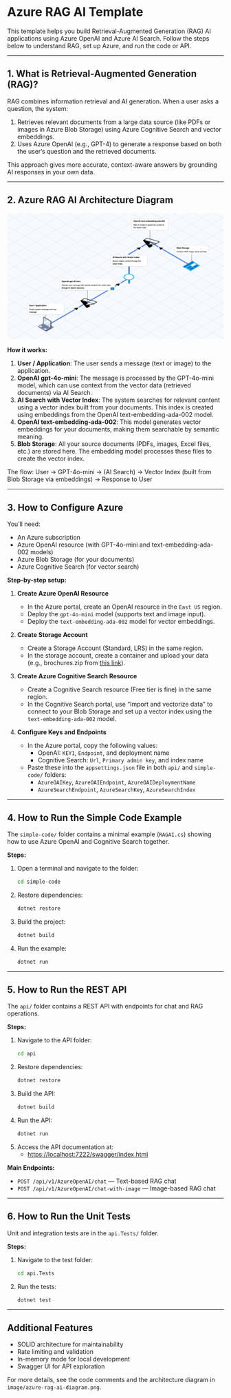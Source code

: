 # Azure RAG AI Template

This template helps you build Retrieval-Augmented Generation (RAG) AI applications using Azure OpenAI and Azure AI Search. Follow the steps below to understand RAG, set up Azure, and run the code or API.

---

## 1. What is Retrieval-Augmented Generation (RAG)?

RAG combines information retrieval and AI generation. When a user asks a question, the system:
1. Retrieves relevant documents from a large data source (like PDFs or images in Azure Blob Storage) using Azure Cognitive Search and vector embeddings.
2. Uses Azure OpenAI (e.g., GPT-4) to generate a response based on both the user’s question and the retrieved documents.

This approach gives more accurate, context-aware answers by grounding AI responses in your own data.

---

## 2. Azure RAG AI Architecture Diagram

![Azure RAG AI Diagram](image/azure-rag-ai-diagram.png)

**How it works:**

1. **User / Application**: The user sends a message (text or image) to the application.
2. **OpenAI gpt-4o-mini**: The message is processed by the GPT-4o-mini model, which can use context from the vector data (retrieved documents) via AI Search.
3. **AI Search with Vector Index**: The system searches for relevant content using a vector index built from your documents. This index is created using embeddings from the OpenAI text-embedding-ada-002 model.
4. **OpenAI text-embedding-ada-002**: This model generates vector embeddings for your documents, making them searchable by semantic meaning.
5. **Blob Storage**: All your source documents (PDFs, images, Excel files, etc.) are stored here. The embedding model processes these files to create the vector index.

The flow: User → GPT-4o-mini → (AI Search) → Vector Index (built from Blob Storage via embeddings) → Response to User

---

## 3. How to Configure Azure

You’ll need:
- An Azure subscription
- Azure OpenAI resource (with GPT-4o-mini and text-embedding-ada-002 models)
- Azure Blob Storage (for your documents)
- Azure Cognitive Search (for vector search)

**Step-by-step setup:**

1. **Create Azure OpenAI Resource**
   - In the Azure portal, create an OpenAI resource in the `East US` region.
   - Deploy the `gpt-4o-mini` model (supports text and image input).
   - Deploy the `text-embedding-ada-002` model for vector embeddings.

2. **Create Storage Account**
   - Create a Storage Account (Standard, LRS) in the same region.
   - In the storage account, create a container and upload your data (e.g., brochures.zip from [this link](https://raw.githubusercontent.com/MicrosoftLearning/mslearn-openai/refs/heads/main/Labfiles/06-use-own-data/data/brochures.zip)).

3. **Create Azure Cognitive Search Resource**
   - Create a Cognitive Search resource (Free tier is fine) in the same region.
   - In the Cognitive Search portal, use “Import and vectorize data” to connect to your Blob Storage and set up a vector index using the `text-embedding-ada-002` model.

4. **Configure Keys and Endpoints**
   - In the Azure portal, copy the following values:
     - OpenAI: `KEY1`, `Endpoint`, and deployment name
     - Cognitive Search: `Url`, `Primary admin key`, and index name
   - Paste these into the `appsettings.json` file in both `api/` and `simple-code/` folders:
     - `AzureOAIKey`, `AzureOAIEndpoint`, `AzureOAIDeploymentName`
     - `AzureSearchEndpoint`, `AzureSearchKey`, `AzureSearchIndex`

---

## 4. How to Run the Simple Code Example

The `simple-code/` folder contains a minimal example (`RAGAI.cs`) showing how to use Azure OpenAI and Cognitive Search together.

**Steps:**
1. Open a terminal and navigate to the folder:
   ```sh
   cd simple-code
   ```
2. Restore dependencies:
   ```sh
   dotnet restore
   ```
3. Build the project:
   ```sh
   dotnet build
   ```
4. Run the example:
   ```sh
   dotnet run
   ```

---

## 5. How to Run the REST API

The `api/` folder contains a REST API with endpoints for chat and RAG operations.

**Steps:**
1. Navigate to the API folder:
   ```sh
   cd api
   ```
2. Restore dependencies:
   ```sh
   dotnet restore
   ```
3. Build the API:
   ```sh
   dotnet build
   ```
4. Run the API:
   ```sh
   dotnet run
   ```
5. Access the API documentation at:
   - [https://localhost:7222/swagger/index.html](https://localhost:7222/swagger/index.html)

**Main Endpoints:**
- `POST /api/v1/AzureOpenAI/chat` — Text-based RAG chat
- `POST /api/v1/AzureOpenAI/chat-with-image` — Image-based RAG chat

---

## 6. How to Run the Unit Tests

Unit and integration tests are in the `api.Tests/` folder.

**Steps:**
1. Navigate to the test folder:
   ```sh
   cd api.Tests
   ```
2. Run the tests:
   ```sh
   dotnet test
   ```

---

## Additional Features
- SOLID architecture for maintainability
- Rate limiting and validation
- In-memory mode for local development
- Swagger UI for API exploration

For more details, see the code comments and the architecture diagram in `image/azure-rag-ai-diagram.png`.
